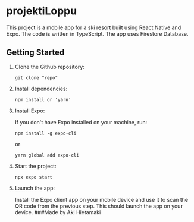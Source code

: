# projektiLoppu

This project is a mobile app for a ski resort built using React Native and Expo. The code is written in TypeScript. The app uses Firestore Database.

## Getting Started

1. Clone the Github repository:

    ```
    git clone "repo"
    ```

2. Install dependencies:

    ```
    npm install or 'yarn'
    ```

3. Install Expo:

    If you don't have Expo installed on your machine, run:

    ```
    npm install -g expo-cli
    ```

    or

    ```
    yarn global add expo-cli
    ```

4. Start the project:

    ```
    npx expo start
    ```

5. Launch the app:

    Install the Expo client app on your mobile device and use it to scan the QR code from the previous step. This should launch the app on your device.
###Made by Aki Hietamaki
